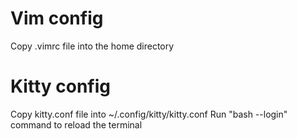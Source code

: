 # Vim config
Copy .vimrc file into the home directory

# Kitty config
Copy kitty.conf file into ~/.config/kitty/kitty.conf
Run "bash --login" command to reload the terminal
